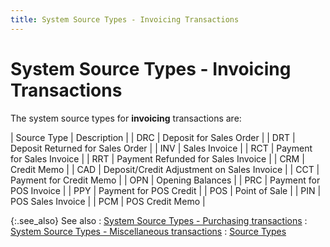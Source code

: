 ```yaml
---
title: System Source Types - Invoicing Transactions
---
```


# System Source Types - Invoicing Transactions


The system source types for **invoicing**  transactions are:


| Source Type | Description |
| DRC | Deposit for Sales Order |
| DRT | Deposit Returned for Sales Order |
| INV | Sales Invoice |
| RCT | Payment for Sales Invoice |
| RRT | Payment Refunded for Sales Invoice |
| CRM | Credit Memo |
| CAD | Deposit/Credit Adjustment on Sales Invoice |
| CCT | Payment for Credit Memo |
| OPN | Opening Balances |
| PRC | Payment for POS Invoice |
| PPY | Payment for POS Credit |
| POS | Point of Sale |
| PIN | POS Sales Invoice |
| PCM | POS Credit Memo |



{:.see_also}
See also
: [System  Source Types - Purchasing transactions]({{site.sc_baseurl}}/misc/system_source_types_-_purchasing_transactions.html)
: [System  Source Types - Miscellaneous transactions]({{site.sc_baseurl}}/misc/system_source_types_-_miscellaneous_transactions.html)
: [Source Types]({{site.sc_baseurl}}/options/acc-info/source-types/source_types.html)
